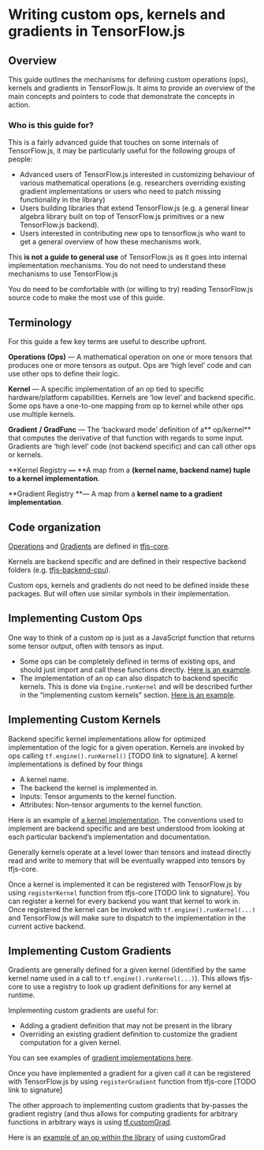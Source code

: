 # Writing custom ops, kernels and gradients in TensorFlow.js


## Overview

This guide outlines the mechanisms for defining custom operations (ops), kernels and gradients in TensorFlow.js. It aims to provide an overview of the main concepts and pointers to code that demonstrate the concepts in action.


### Who is this guide for?

This is a fairly advanced guide that touches on some internals of TensorFlow.js, it may be particularly useful for the following groups of people:



*   Advanced users of TensorFlow.js interested in customizing behaviour of various mathematical operations (e.g. researchers overriding existing gradient implementations or users who need to patch missing functionality in the library)
*   Users building libraries that extend TensorFlow.js (e.g. a general linear algebra library built on top of TensorFlow.js primitives or a new TensorFlow.js backend).
*   Users interested in contributing new ops to tensorflow.js who want to get a general overview of how these mechanisms work.

This **is not** **a guide to general use** of TensorFlow.js as it goes into internal implementation mechanisms. You do not need to understand these mechanisms to use TensorFlow.js

You do need to be comfortable with (or willing to try) reading TensorFlow.js source code to make the most use of this guide.


## Terminology

For this guide a few key terms are useful to describe upfront.

**Operations (Ops)** — A mathematical operation on one or more tensors that produces one or more tensors as output. Ops are ‘high level’ code and can use other ops to define their logic.

**Kernel** — A specific implementation of an op tied to specific hardware/platform capabilities. Kernels are ‘low level’  and backend specific. Some ops have a one-to-one mapping from op to kernel while other ops use multiple kernels.

**Gradient** **/ GradFunc** — The ‘backward mode’ definition of a** op/kernel** that computes the derivative of that function with regards to some input. Gradients are ‘high level’ code (not backend specific) and can call other ops or kernels.

**Kernel Registry **—** **A map from a **(kernel name, backend name) tuple to a kernel implementation**.

**Gradient Registry **— A map from a **kernel name to a gradient implementation**.


## Code organization

[Operations](https://github.com/tensorflow/tfjs/tree/master/tfjs-core/src/ops) and [Gradients](https://github.com/tensorflow/tfjs/tree/master/tfjs-core/src/gradients) are defined in [tfjs-core](https://github.com/tensorflow/tfjs/tree/master/tfjs-core).

Kernels are backend specific and are defined in their respective backend folders (e.g. [tfjs-backend-cpu](https://github.com/tensorflow/tfjs/tree/master/tfjs-backend-cpu/src/kernels)).

Custom ops, kernels and gradients do not need to be defined inside these packages. But will often use similar symbols in their implementation.


## Implementing Custom Ops

One way to think of a custom op is just as a JavaScript function that returns some tensor output, often with tensors as input.



*   Some ops can be completely defined in terms of existing ops, and should just import and call these functions directly. [Here is an example](https://github.com/tensorflow/tfjs/blob/1bec37b9364df6164a4a0ad64c29e0859382f0b4/tfjs-core/src/ops/moving_average.ts).
*   The implementation of an op can also dispatch to backend specific kernels. This is done via `Engine.runKernel` and will be described further in the “implementing custom kernels” section. [Here is an example](https://github.com/tensorflow/tfjs/blob/1bec37b9364df6164a4a0ad64c29e0859382f0b4/tfjs-core/src/ops/sqrt.ts).


## Implementing Custom Kernels

Backend specific kernel implementations allow for optimized implementation of the logic for a given operation. Kernels are invoked by ops calling `tf.engine().runKernel()` [TODO link to signature]. A kernel implementations is defined by four things



*   A kernel name.
*   The backend the kernel is implemented in.
*   Inputs: Tensor arguments to the kernel function.
*   Attributes: Non-tensor arguments to the kernel function.

Here is an example of [a kernel implementation](https://github.com/tensorflow/tfjs/blob/master/tfjs-backend-cpu/src/kernels/Square.ts). The conventions used to implement are backend specific and are best understood from looking at each particular backend’s implementation and documentation.

Generally kernels operate at a level lower than tensors and instead directly read and write to memory that will be eventually wrapped into tensors by tfjs-core.

Once a kernel is implemented it can be registered with TensorFlow.js by using `registerKernel` function from tfjs-core [TODO link to signature]. You can register a kernel for every backend you want that kernel to work in. Once registered the kernel can be invoked with `tf.engine().runKernel(...)` and TensorFlow.js will make sure to dispatch to the implementation in the current active backend.




## Implementing Custom Gradients

Gradients are generally defined for a given kernel (identified by the same kernel name used in a call to `tf.engine().runKernel(...)`). This allows tfjs-core to use a registry to look up gradient definitions for any kernel at runtime.

 Implementing custom gradients are useful for:



*   Adding a gradient definition that may not be present in the library
*   Overriding an existing gradient definition to customize the gradient computation for a given kernel.

You can see examples of [gradient implementations here](https://github.com/tensorflow/tfjs/tree/master/tfjs-core/src/gradients).

Once you have implemented a gradient for a given call it can be registered with TensorFlow.js by using `registerGradient` function from tfjs-core [TODO link to signature]

The other approach to implementing custom gradients that by-passes the gradient registry (and thus allows for computing gradients for arbitrary functions in arbitrary ways is using [tf.customGrad](https://js.tensorflow.org/api/latest/#customGrad).

Here is an [example of an op within the library](https://github.com/tensorflow/tfjs/blob/f111dc03a87ab7664688011812beba4691bae455/tfjs-core/src/ops/losses/softmax_cross_entropy.ts#L64) of using customGrad
